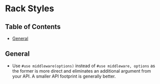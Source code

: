 # Rack Styles

<!-- Tocer[start]: Auto-generated, don't remove. -->

## Table of Contents

  - [General](#general)

<!-- Tocer[finish]: Auto-generated, don't remove. -->

## General

- Use `#use middleware(options)` instead of `#use middleware, options` as the former is more direct
  and eliminates an additional argument from your API. A smaller API footprint is generally better.
